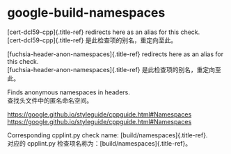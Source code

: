 # google-build-namespaces

[cert-dcl59-cpp]{.title-ref} redirects here as an alias for this check.  
[cert-dcl59-cpp]{.title-ref} 是此检查项的别名，重定向至此。

[fuchsia-header-anon-namespaces]{.title-ref} redirects here as an alias for this check.  
[fuchsia-header-anon-namespaces]{.title-ref} 是此检查项的别名，重定向至此。

Finds anonymous namespaces in headers.  
查找头文件中的匿名命名空间。

<https://google.github.io/styleguide/cppguide.html#Namespaces>  
<https://google.github.io/styleguide/cppguide.html#Namespaces>

Corresponding cpplint.py check name: [build/namespaces]{.title-ref}.  
对应的 cpplint.py 检查项名称为：[build/namespaces]{.title-ref}。
